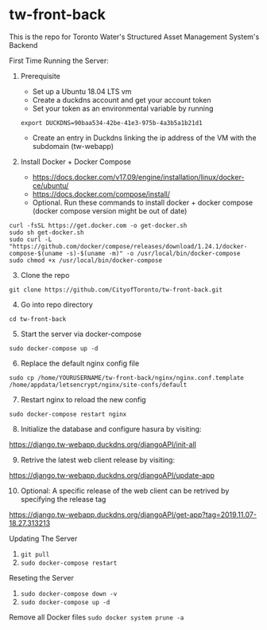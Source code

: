# tw-front-back

This is the repo for Toronto Water's Structured Asset Management System's Backend

First Time Running the Server:
1. Prerequisite
   - Set up a Ubuntu 18.04 LTS vm
   - Create a duckdns account and get your account token
   - Set your token as an environmental variable by running
   
   `export DUCKDNS=90baa534-42be-41e3-975b-4a3b5a1b21d1`
   
   - Create an entry in Duckdns linking the ip address of the VM with the subdomain (tw-webapp)
2. Install Docker + Docker Compose
   - https://docs.docker.com/v17.09/engine/installation/linux/docker-ce/ubuntu/
   - https://docs.docker.com/compose/install/
   - Optional. Run these commands to install docker + docker compose (docker compose version might be out of date)
```
curl -fsSL https://get.docker.com -o get-docker.sh
sudo sh get-docker.sh
sudo curl -L "https://github.com/docker/compose/releases/download/1.24.1/docker-compose-$(uname -s)-$(uname -m)" -o /usr/local/bin/docker-compose
sudo chmod +x /usr/local/bin/docker-compose
```
3. Clone the repo

`git clone https://github.com/CityofToronto/tw-front-back.git`

4. Go into repo directory

`cd tw-front-back`

5. Start the server via docker-compose

`sudo docker-compose up -d`

6. Replace the default nginx config file 

`sudo cp /home/YOURUSERNAME/tw-front-back/nginx/nginx.conf.template /home/appdata/letsencrypt/nginx/site-confs/default`

7. Restart nginx to reload the new config

`sudo docker-compose restart nginx`

8. Initialize the database and configure hasura by visiting:

https://django.tw-webapp.duckdns.org/djangoAPI/init-all

9. Retrive the latest web client release by visiting:

https://django.tw-webapp.duckdns.org/djangoAPI/update-app

10. Optional: A specific release of the web client can be retrived by specifying the release tag

https://django.tw-webapp.duckdns.org/djangoAPI/get-app?tag=2019.11.07-18.27.313213

Updating The Server
1. `git pull`
2. `sudo docker-compose restart`

Reseting the Server
1. `sudo docker-compose down -v`
2. `sudo docker-compose up -d`

Remove all Docker files
`sudo docker system prune -a`
